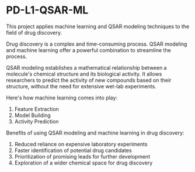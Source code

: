 # PD-L1-QSAR-ML

This project applies machine learning and QSAR modeling techniques to the field of drug discovery.

Drug discovery is a complex and time-consuming process. QSAR modeling and machine learning offer a powerful combination to streamline the process.

QSAR modeling establishes a mathematical relationship between a molecule's chemical structure and its biological activity. It allows researchers to predict the activity of new compounds based on their structure, without the need for extensive wet-lab experiments.

Here's how machine learning comes into play:
1. Feature Extraction
2. Model Building
3. Activity Prediction

Benefits of using QSAR modeling and machine learning in drug discovery:
1. Reduced reliance on expensive laboratory experiments
2. Faster identification of potential drug candidates
3. Prioritization of promising leads for further development
4. Exploration of a wider chemical space for drug discovery
